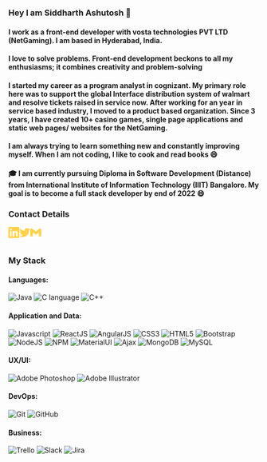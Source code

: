### Hey I am Siddharth Ashutosh 👋

#### I work as a front-end developer with vosta technologies PVT LTD (NetGaming). I am based in Hyderabad, India.
#### I love to solve problems. Front-end development beckons to all my enthusiasms; it combines creativity and problem-solving
#### I started my career as a program analyst in cognizant. My primary role here was to support the global Interface distribution system of walmart and resolve tickets raised in service now. After working for an year in service based industry, I moved to a product based organization. Since 3 years, I have created 10+ casino games, single page applications and static web pages/ websites for the NetGaming.
#### I am always trying to learn something new and constantly improving myself. When I am not coding, I like to cook and read books 😄
#### 🎓 I am currently pursuing Diploma in Software Development (Distance) from International Institute of Information Technology (IIIT) Bangalore. My goal is to become a full stack developer by end of 2022 😄

### Contact Details
[<img align="left" alt="siddharth | LinkedIn" width="22px" src="./linkedin.svg" />][linkedin]
[<img align="left" alt="siddharth | Twitter" width="22px" src="./twitter.svg" />][twitter]
[<img align="left" alt="siddharth | Gmail" width="22px" src="./gmail.svg" />][gmail]

<!--
**siddharth-0708/siddharth-0708** is a ✨ _special_ ✨ repository because its `README.md` (this file) appears on your GitHub profile.

Here are some ideas to get you started:

- 🔭 I’m currently working on ...
- 🌱 I’m currently learning ...
- 👯 I’m looking to collaborate on ...
- 🤔 I’m looking for help with ...
- 💬 Ask me about ...
- 📫 How to reach me: ...
- 😄 Pronouns: ...
- ⚡ Fun fact: ...
-->
[linkedin]: https://linkedin.com/in/siddharthashutosh
[twitter]: https://twitter.com/siddharth7_says
[gmail]: siddharth0708.ashutosh@gmail.com
<br>
<br>

### My Stack

#### Languages:

![Java](https://img.shields.io/badge/-Java-EDD222?style=flat&logo=java&logoColor=white)
![C language](https://img.shields.io/badge/-language-239120?style=flat&logo=C&logoColor=white)
![C++](https://img.shields.io/badge/-C++-0175C2?style=flat&logo=C++&logoColor=white)

#### Application and Data:
![Javascript](https://img.shields.io/badge/-JavaScript-EDD222?style=flat&logo=javascript&logoColor=white)
![ReactJS](https://img.shields.io/badge/-ReactJS-E34F26?style=flat&logo=React&logoColor=white)
![AngularJS](https://img.shields.io/badge/-AngularJS-CB3837?style=flat&logo=Angular&logoColor=white)
![CSS3](https://img.shields.io/badge/-CSS3-1572B6?style=flat&logo=css3)
![HTML5](https://img.shields.io/badge/-HTML5-E34F26?style=flat&logo=html5&logoColor=white)
![Bootstrap](https://img.shields.io/badge/-Bootstrap-563D7C?style=flat&logo=bootstrap&logoColor=white)
![NodeJS](http://img.shields.io/badge/-NodeJS-6EBF20?style=flat&logo=node.js&logoColor=white)
![NPM](https://img.shields.io/badge/-NPM-CB3837?style=flat&logo=npm&logoColor=white)
![MaterialUI](https://img.shields.io/badge/-MaterialUI-1572B6?style=flat&logo=Materialui)
![Ajax](http://img.shields.io/badge/-Ajax-6EBF20?style=flat&logo=ajax.js&logoColor=white)
![MongoDB](http://img.shields.io/badge/-MongoDB-47A248?style=flat&logo=mongodb&logoColor=white)
![MySQL](https://img.shields.io/badge/-MySQL-563D7C?style=flat&logo=MySQL&logoColor=white)

#### UX/UI:

![Adobe Photoshop](https://img.shields.io/badge/-Photoshop-31A8FF?style=flat&logo=adobe-photoshop&logoColor=white)
![Adobe Illustrator](https://img.shields.io/badge/-Illustrator-FF9A00?style=flat&logo=adobe-illustrator&logoColor=white)

#### DevOps:

![Git](https://img.shields.io/badge/-Git-F05032?style=flat&logo=git&logoColor=white)
![GitHub](https://img.shields.io/badge/-Github-181717?style=flat&logo=github&logoColor=white)

#### Business:

![Trello](https://img.shields.io/badge/-Trello-0079BF?style=flat&logo=trello&logoColor=white)
![Slack](https://img.shields.io/badge/-Slack-4A154B?style=flat&logo=slack&logoColor=white)
![Jira](https://img.shields.io/badge/-Jira-0079BF?style=flat&logo=Jira&logoColor=white)



